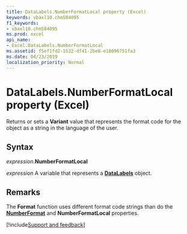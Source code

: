 ```yaml
---
title: DataLabels.NumberFormatLocal property (Excel)
keywords: vbaxl10.chm584095
f1_keywords:
- vbaxl10.chm584095
ms.prod: excel
api_name:
- Excel.DataLabels.NumberFormatLocal
ms.assetid: f5ef1fd2-1532-df41-2be8-e18096751fa3
ms.date: 04/23/2019
localization_priority: Normal
---
```



# DataLabels.NumberFormatLocal property (Excel)

Returns or sets a **Variant** value that represents the format code for the object as a string in the language of the user.


## Syntax

_expression_.**NumberFormatLocal**

_expression_ A variable that represents a **[DataLabels](Excel.DataLabels(object).md)** object.


## Remarks

The **Format** function uses different format code strings than do the **[NumberFormat](Excel.DataLabels.NumberFormat.md)** and **NumberFormatLocal** properties.




[!include[Support and feedback](~/includes/feedback-boilerplate.md)]